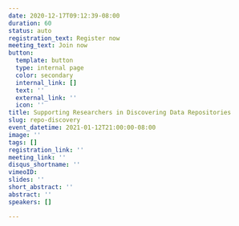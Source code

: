 ```yaml
---
date: 2020-12-17T09:12:39-08:00
duration: 60
status: auto
registration_text: Register now
meeting_text: Join now
button:
  template: button
  type: internal page
  color: secondary
  internal_link: []
  text: ''
  external_link: ''
  icon: ''
title: Supporting Researchers in Discovering Data Repositories
slug: repo-discovery
event_datetime: 2021-01-12T21:00:00-08:00
image: ''
tags: []
registration_link: ''
meeting_link: ''
disqus_shortname: ''
vimeoID: 
slides: ''
short_abstract: ''
abstract: ''
speakers: []

---
```

